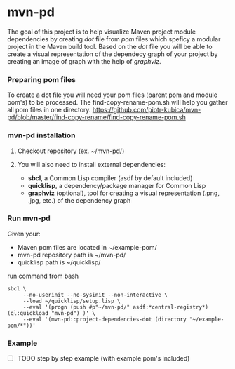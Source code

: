 # mvn-pd

The goal of this project is to help visualize Maven project module dependencies by creating _dot_ file from _pom_ files which speficy a modular project in the Maven build tool. Based on the _dot_ file you will be able to create a visual representation of the dependecy graph of your project by creating an image of graph with the help of _graphviz_.

### Preparing pom files

To create a dot file you will need your pom files (parent pom and module pom's) to be processed.
The find-copy-rename-pom.sh will help you gather all pom files in one directory.
https://github.com/piotr-kubica/mvn-pd/blob/master/find-copy-rename/find-copy-rename-pom.sh

### mvn-pd installation

1. Checkout repository (ex. ~/mvn-pd/)

2. You will also need to install external dependencies:
    * **sbcl**, a Common Lisp compiler (asdf by default included)
    * **quicklisp**, a dependency/package manager for Common Lisp
    * **graphviz** (optional), tool for creating a visual representation (.png, .jpg, etc.) of the dependency graph

### Run mvn-pd

Given your:
- Maven pom files are located in ~/example-pom/ 
- mvn-pd repository path is ~/mvn-pd/
- quicklisp path is ~/quicklisp/

run command from bash

```
sbcl \
     --no-userinit --no-sysinit --non-interactive \
     --load ~/quicklisp/setup.lisp \
     --eval '(progn (push #p"~/mvn-pd/" asdf:*central-registry*) (ql:quickload "mvn-pd") )' \
     --eval '(mvn-pd::project-dependencies-dot (directory "~/example-pom/*"))'
```

### Example

- [ ] TODO step by step example (with example pom's included)
